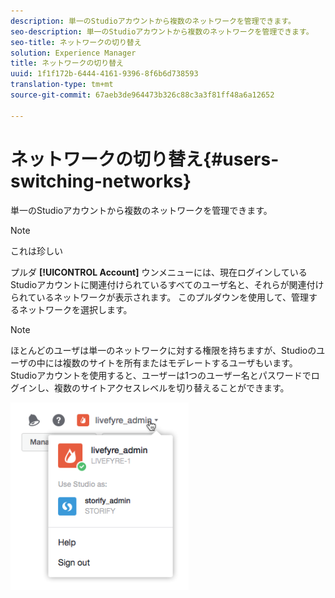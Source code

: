 ```yaml
---
description: 単一のStudioアカウントから複数のネットワークを管理できます。
seo-description: 単一のStudioアカウントから複数のネットワークを管理できます。
seo-title: ネットワークの切り替え
solution: Experience Manager
title: ネットワークの切り替え
uuid: 1f1f172b-6444-4161-9396-8f6b6d738593
translation-type: tm+mt
source-git-commit: 67aeb3de964473b326c88c3a3f81ff48a6a12652

---
```



# ネットワークの切り替え{#users-switching-networks}

単一のStudioアカウントから複数のネットワークを管理できます。

>[!NOTE]
>
>これは珍しい

プルダ **[!UICONTROL Account]** ウンメニューには、現在ログインしているStudioアカウントに関連付けられているすべてのユーザ名と、それらが関連付けられているネットワークが表示されます。 このプルダウンを使用して、管理するネットワークを選択します。

>[!NOTE]
>
>ほとんどのユーザは単一のネットワークに対する権限を持ちますが、Studioのユーザの中には複数のサイトを所有またはモデレートするユーザもいます。 Studioアカウントを使用すると、ユーザーは1つのユーザー名とパスワードでログインし、複数のサイトアクセスレベルを切り替えることができます。

![](assets/UsersChangeAccount-285x300.png)

